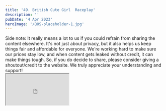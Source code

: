```yaml
---
title: '49. British Cute Girl  Raceplay'
description: ''
pubDate: '4 Apr 2023'
heroImage: '/QOS-placeholder-1.jpg'
---
```

<div class="video_paragraph_header"> Side note: It really means a lot to us if you could refrain from sharing the content elsewhere. It's not just about privacy, but it also helps us keep things fair and affordable for everyone. We're working hard to make sure our prices stay low, and when content gets leaked without credit, it can make things tough. So, if you do decide to share, please consider giving a shoutout/credit to the website. We truly appreciate your understanding and support!</div>

<iframe src="https://drive.google.com/file/d/1gv0mKodKPyyhYI6xB0MWEDcXcOqfDi5F/preview" width="200" height="100" allow="autoplay" allowfullscreen="allowfullscreen"></iframe>

<br>
<br>
<!---<a class="read_more" href="https://drive.google.com/file/d/1gv0mKodKPyyhYI6xB0MWEDcXcOqfDi5F/view?usp=sharing">Download</a>--->